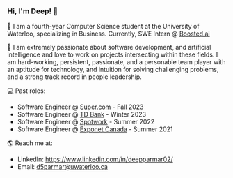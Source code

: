 ### Hi, I'm Deep! 👋

<!--
**deepparmar02/deepparmar02** is a ✨ _special_ ✨ repository because its `README.md` (this file) appears on your GitHub profile.

Here are some ideas to get you started:

- 🔭 I’m currently working on ...
- 🌱 I’m currently learning ...
- 👯 I’m looking to collaborate on ...
- 🤔 I’m looking for help with ...
- 💬 Ask me about ...
- 📫 How to reach me: ...
- 😄 Pronouns: ...
- ⚡ Fun fact: ...
-->

🔭 I am a fourth-year Computer Science student at the University of Waterloo, specializing in Business. Currently, SWE Intern @ [Boosted.ai](https://www.linkedin.com/company/boostedai/mycompany/)

🌱 I am extremely passionate about software development, and artificial intelligence and love to work on projects intersecting within these fields. I am hard-working, persistent, passionate, and a personable team player with an aptitude for technology, and intuition for solving challenging problems, and a strong track record in people leadership.

💻 Past roles:

- Software Engineer @ [Super.com](https://www.linkedin.com/company/superdotcom/) - Fall 2023
- Software Engineer @ [TD Bank](https://www.linkedin.com/company/td/) - Winter 2023
- Software Engineer @ [Spotwork](https://www.linkedin.com/company/spotworkco/) - Summer 2022
- Software Engineer @ [Exponet Canada](https://www.linkedin.com/company/exponet-canada-inc-/about/) - Summer 2021

🌎 Reach me at:

- LinkedIn: https://www.linkedin.com/in/deepparmar02/
- Email: d5parmar@uwaterloo.ca
